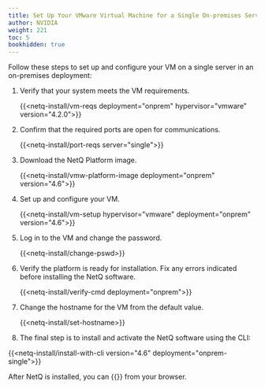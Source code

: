 ```yaml
---
title: Set Up Your VMware Virtual Machine for a Single On-premises Server
author: NVIDIA
weight: 221
toc: 5
bookhidden: true
---
```

Follow these steps to set up and configure your VM on a single server in an on-premises deployment:

1. Verify that your system meets the VM requirements.

    {{<netq-install/vm-reqs deployment="onprem" hypervisor="vmware" version="4.2.0">}}

2. Confirm that the required ports are open for communications.

    {{<netq-install/port-reqs server="single">}}

3. Download the NetQ Platform image.

    {{<netq-install/vmw-platform-image deployment="onprem" version="4.6">}}

4. Set up and configure your VM.

    {{<netq-install/vm-setup hypervisor="vmware" deployment="onprem" version="4.6">}}

5. Log in to the VM and change the password.

    {{<netq-install/change-pswd>}}

6. Verify the platform is ready for installation. Fix any errors indicated before installing the NetQ software.

    {{<netq-install/verify-cmd deployment="onprem">}}

7. Change the hostname for the VM from the default value.

    {{<netq-install/set-hostname>}}

8. The final step is to install and activate the NetQ software using the CLI:

{{<netq-install/install-with-cli version="4.6" deployment="onprem-single">}}

After NetQ is installed, you can {{<link title="Access the NetQ UI" text="log in to NetQ">}} from your browser.